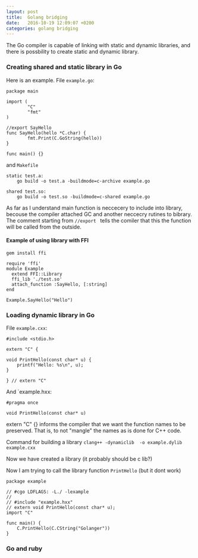 ```yaml
---
layout: post
title:  Golang bridging
date:   2016-10-19 12:09:07 +0200
categories: golang bridging
---
```


The Go compiler is capable of linking with static and dynamic libraries, and there is possbility to create static and dynamic library.

### Creating shared and static library in Go

Here is an example. File `example.go`:

	package main
    
	import (
	        "C"
	        "fmt"
	)
    
	//export SayHello
	func SayHello(hello *C.char) {
	        fmt.Print(C.GoString(hello))
	}
    
	func main() {}

and `Makefile`

	static test.a:
		go build -o test.a -buildmode=c-archive example.go
    
	shared test.so: 
		go build -o test.so -buildmode=c-shared example.go


As far as I understand main function is neccecery to include into library, becouse the compiler attached GC and another neccecry rutines to bibrary. The comment starting from `//export ` tells the comiler that this the function will be called from the outside.

#### Example of using library with FFI

    gem install ffi

    require 'ffi'
    module Example
	  extend FFI::Library
	  ffi_lib './test.so'
	  attach_function :SayHello, [:string]
	end
	
	Example.SayHello("Hello")

### Loading dynamic library in Go

File `example.cxx`:

	#include <stdio.h>
    
	extern "C" {
    
	void PrintHello(const char* u) {
	    printf("Hello: %s\n", u);
	}
    
	} // extern "C"

And `example.hxx:

    #pragma once
    
    void PrintHello(const char* u)
   
extern "C" {} informs the compiler that we want the function names to be preserved. That is, to not "mangle" the names as is done for C++ code.

Command for building a library `clang++ -dynamiclib  -o example.dylib example.cxx`

Now we have created a library (it probably should be c lib?)

Now I am trying to call the library function `PrintHello` (but it dont work)

    package example
    
    // #cgo LDFLAGS: -L./ -lexample
    //
    // #include "example.hxx"
    // extern void PrintHello(const char* u);
    import "C"
	
    func main() {
        C.PrintHello(C.CString("Golanger"))
    }


### Go and ruby


